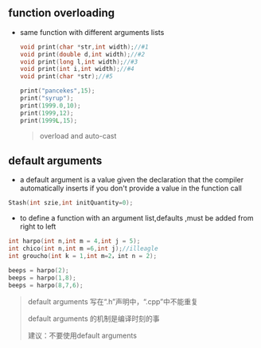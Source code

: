 ## function overloading

- same function with different arguments lists

  ```cpp
  void print(char *str,int width);//#1
  void print(double d,int width);//#2
  void print(long l,int width);//#3
  void print(int i,int width);//#4
  void print(char *str);//#5
  
  print("pancekes",15);
  print("syrup");
  print(1999.0,10);
  print(1999,12);
  print(1999L,15);
  ```

  > overload and auto-cast

## default arguments

- a default argument is a value given the declaration that the compiler automatically inserts if you don't provide a value in the function call

```cpp
Stash(int szie,int initQuantity=0);
```

- to define a function with an argument list,defaults ,must be added from right to left

```cpp
int harpo(int n,int m = 4,int j = 5);
int chico(int n,int m =6,int j);//illeagle
int groucho(int k = 1,int m=2，int n = 2);

beeps = harpo(2);
beeps = harpo(1,8);
beeps = harpo(8,7,6);
```

> default arguments 写在“.h”声明中，“.cpp”中不能重复
>
> default arguments 的机制是编译时刻的事
>
> 建议：不要使用default arguments